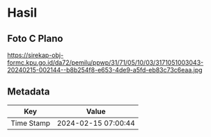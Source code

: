 # Hasil

## Foto C Plano

https://sirekap-obj-formc.kpu.go.id/da72/pemilu/ppwp/31/71/05/10/03/3171051003043-20240215-002144--b8b254f8-e653-4de9-a5fd-eb83c73c6eaa.jpg


## Metadata

| Key        | Value               |
| ---------- | ------------------- |
| Time Stamp | 2024-02-15 07:00:44 |



